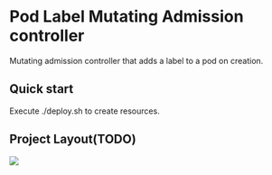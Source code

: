 # Pod Label Mutating Admission controller

Mutating admission controller that adds a label to a pod on creation.

## Quick start

Execute ./deploy.sh to create resources.

## Project Layout(TODO)

![](https://j.gifs.com/jZD2Pv.gif)
